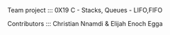 Team project ::: 0X19 C - Stacks, Queues - LIFO,FIFO

Contributors ::: Christian Nnamdi & Elijah Enoch Egga

